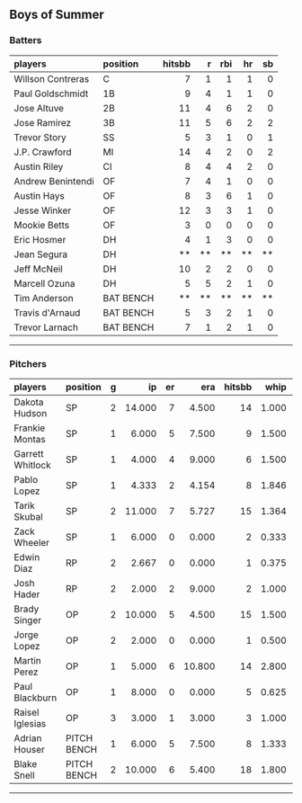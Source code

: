 ## Boys of Summer

### Batters

 
|players           |position  | hitsbb|  r| rbi| hr| sb| 
|:-----------------|:---------|------:|--:|---:|--:|--:| 
|Willson Contreras |C         |      7|  1|   1|  1|  0| 
|Paul Goldschmidt  |1B        |      9|  4|   1|  1|  0| 
|Jose Altuve       |2B        |     11|  4|   6|  2|  0| 
|Jose Ramirez      |3B        |     11|  5|   6|  2|  2| 
|Trevor Story      |SS        |      5|  3|   1|  0|  1| 
|J.P. Crawford     |MI        |     14|  4|   2|  0|  2| 
|Austin Riley      |CI        |      8|  4|   4|  2|  0| 
|Andrew Benintendi |OF        |      7|  4|   1|  0|  0| 
|Austin Hays       |OF        |      8|  3|   6|  1|  0| 
|Jesse Winker      |OF        |     12|  3|   3|  1|  0| 
|Mookie Betts      |OF        |      3|  0|   0|  0|  0| 
|Eric Hosmer       |DH        |      4|  1|   3|  0|  0| 
|Jean Segura       |DH        |     **| **|  **| **| **| 
|Jeff McNeil       |DH        |     10|  2|   2|  0|  0| 
|Marcell Ozuna     |DH        |      5|  5|   2|  1|  0| 
|Tim Anderson      |BAT BENCH |     **| **|  **| **| **| 
|Travis d'Arnaud   |BAT BENCH |      5|  3|   2|  1|  0| 
|Trevor Larnach    |BAT BENCH |      7|  1|   2|  1|  0| 


* * *

### Pitchers

 
|players          |position    |  g|     ip| er|    era| hitsbb|  whip| so|  w| sv| 
|:----------------|:-----------|--:|------:|--:|------:|------:|-----:|--:|--:|--:| 
|Dakota Hudson    |SP          |  2| 14.000|  7|  4.500|     14| 1.000|  8|  0|  0| 
|Frankie Montas   |SP          |  1|  6.000|  5|  7.500|      9| 1.500|  2|  1|  0| 
|Garrett Whitlock |SP          |  1|  4.000|  4|  9.000|      6| 1.500|  5|  0|  0| 
|Pablo Lopez      |SP          |  1|  4.333|  2|  4.154|      8| 1.846|  5|  0|  0| 
|Tarik Skubal     |SP          |  2| 11.000|  7|  5.727|     15| 1.364| 14|  1|  0| 
|Zack Wheeler     |SP          |  1|  6.000|  0|  0.000|      2| 0.333|  8|  1|  0| 
|Edwin Diaz       |RP          |  2|  2.667|  0|  0.000|      1| 0.375|  7|  0|  1| 
|Josh Hader       |RP          |  2|  2.000|  2|  9.000|      2| 1.000|  5|  0|  1| 
|Brady Singer     |OP          |  2| 10.000|  5|  4.500|     15| 1.500| 10|  1|  0| 
|Jorge Lopez      |OP          |  2|  2.000|  0|  0.000|      1| 0.500|  2|  0|  1| 
|Martin Perez     |OP          |  1|  5.000|  6| 10.800|     14| 2.800|  4|  0|  0| 
|Paul Blackburn   |OP          |  1|  8.000|  0|  0.000|      5| 0.625|  3|  0|  0| 
|Raisel Iglesias  |OP          |  3|  3.000|  1|  3.000|      3| 1.000|  4|  0|  1| 
|Adrian Houser    |PITCH BENCH |  1|  6.000|  5|  7.500|      8| 1.333|  5|  0|  0| 
|Blake Snell      |PITCH BENCH |  2| 10.000|  6|  5.400|     18| 1.800| 11|  0|  0| 


* * *


